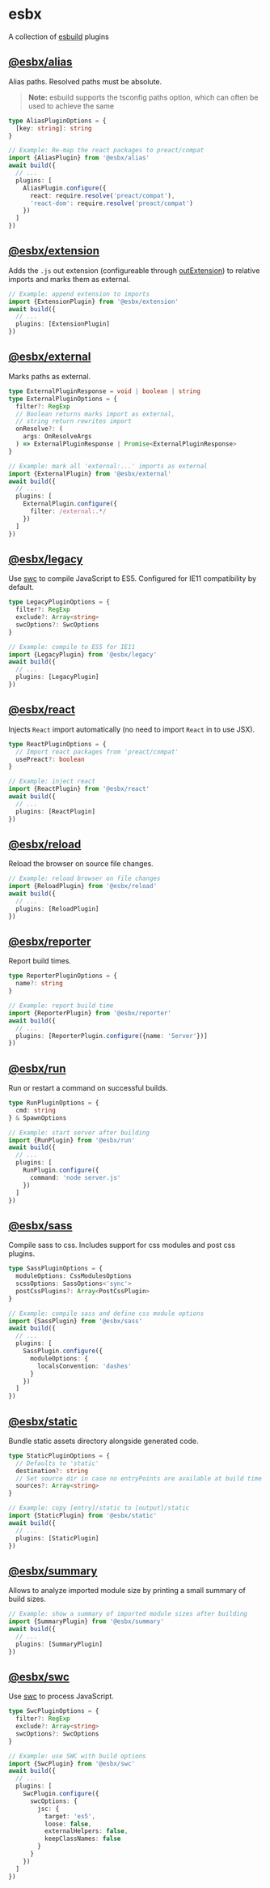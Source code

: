 # esbx

A collection of [esbuild](https://esbuild.github.io) plugins

## [@esbx/alias](packages/alias)

Alias paths. Resolved paths must be absolute.

> **Note:** esbuild supports the tsconfig paths option, which can often be used to achieve the same

```ts
type AliasPluginOptions = {
  [key: string]: string
}

// Example: Re-map the react packages to preact/compat
import {AliasPlugin} from '@esbx/alias'
await build({
  // ...
  plugins: [
    AliasPlugin.configure({
      react: require.resolve('preact/compat'),
      'react-dom': require.resolve('preact/compat')
    })
  ]
})
```

## [@esbx/extension](packages/extension)

Adds the `.js` out extension (configureable through [outExtension](https://esbuild.github.io/api/#out-extension)) to relative imports and marks them as external.

```ts
// Example: append extension to imports
import {ExtensionPlugin} from '@esbx/extension'
await build({
  // ...
  plugins: [ExtensionPlugin]
})
```

## [@esbx/external](packages/external)

Marks paths as external.

```ts
type ExternalPluginResponse = void | boolean | string
type ExternalPluginOptions = {
  filter?: RegExp
  // Boolean returns marks import as external,
  // string return rewrites import
  onResolve?: (
    args: OnResolveArgs
  ) => ExternalPluginResponse | Promise<ExternalPluginResponse>
}

// Example: mark all 'external:...' imports as external
import {ExternalPlugin} from '@esbx/external'
await build({
  // ...
  plugins: [
    ExternalPlugin.configure({
      filter: /external:.*/
    })
  ]
})
```

## [@esbx/legacy](packages/legacy)

Use [swc](https://swc.rs) to compile JavaScript to ES5. Configured for IE11 compatibility by default.

```ts
type LegacyPluginOptions = {
  filter?: RegExp
  exclude?: Array<string>
  swcOptions?: SwcOptions
}

// Example: compile to ES5 for IE11
import {LegacyPlugin} from '@esbx/legacy'
await build({
  // ...
  plugins: [LegacyPlugin]
})
```

## [@esbx/react](packages/react)

Injects `React` import automatically (no need to import `React` in to use JSX).

```ts
type ReactPluginOptions = {
  // Import react packages from 'preact/compat'
  usePreact?: boolean
}

// Example: inject react
import {ReactPlugin} from '@esbx/react'
await build({
  // ...
  plugins: [ReactPlugin]
})
```

## [@esbx/reload](packages/reload)

Reload the browser on source file changes.

```ts
// Example: reload browser on file changes
import {ReloadPlugin} from '@esbx/reload'
await build({
  // ...
  plugins: [ReloadPlugin]
})
```

## [@esbx/reporter](packages/reporter)

Report build times.

```ts
type ReporterPluginOptions = {
  name?: string
}

// Example: report build time
import {ReporterPlugin} from '@esbx/reporter'
await build({
  // ...
  plugins: [ReporterPlugin.configure({name: 'Server'})]
})
```

## [@esbx/run](packages/run)

Run or restart a command on successful builds.

```ts
type RunPluginOptions = {
  cmd: string
} & SpawnOptions

// Example: start server after building
import {RunPlugin} from '@esbx/run'
await build({
  // ...
  plugins: [
    RunPlugin.configure({
      command: 'node server.js'
    })
  ]
})
```

## [@esbx/sass](packages/sass)

Compile sass to css. Includes support for css modules and post css plugins.

```ts
type SassPluginOptions = {
  moduleOptions: CssModulesOptions
  scssOptions: SassOptions<'sync'>
  postCssPlugins?: Array<PostCssPlugin>
}

// Example: compile sass and define css module options
import {SassPlugin} from '@esbx/sass'
await build({
  // ...
  plugins: [
    SassPlugin.configure({
      moduleOptions: {
        localsConvention: 'dashes'
      }
    })
  ]
})
```

## [@esbx/static](packages/static)

Bundle static assets directory alongside generated code.

```ts
type StaticPluginOptions = {
  // Defaults to 'static'
  destination?: string
  // Set source dir in case no entryPoints are available at build time
  sources?: Array<string>
}

// Example: copy [entry]/static to [output]/static
import {StaticPlugin} from '@esbx/static'
await build({
  // ...
  plugins: [StaticPlugin]
})
```

## [@esbx/summary](packages/summary)

Allows to analyze imported module size by printing a small summary of build sizes.

```ts
// Example: show a summary of imported module sizes after building
import {SummaryPlugin} from '@esbx/summary'
await build({
  // ...
  plugins: [SummaryPlugin]
})
```

## [@esbx/swc](packages/swc)

Use [swc](https://swc.rs) to process JavaScript.

```ts
type SwcPluginOptions = {
  filter?: RegExp
  exclude?: Array<string>
  swcOptions?: SwcOptions
}

// Example: use SWC with build options
import {SwcPlugin} from '@esbx/swc'
await build({
  // ...
  plugins: [
    SwcPlugin.configure({
      swcOptions: {
        jsc: {
          target: 'es5',
          loose: false,
          externalHelpers: false,
          keepClassNames: false
        }
      }
    })
  ]
})
```
